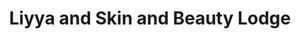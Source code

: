---
title: "Liyya and Skin and Beauty Lodge"
url: /accra/liyya-and-skin-and-beauty-lodge/
shop: Kosmetik
---